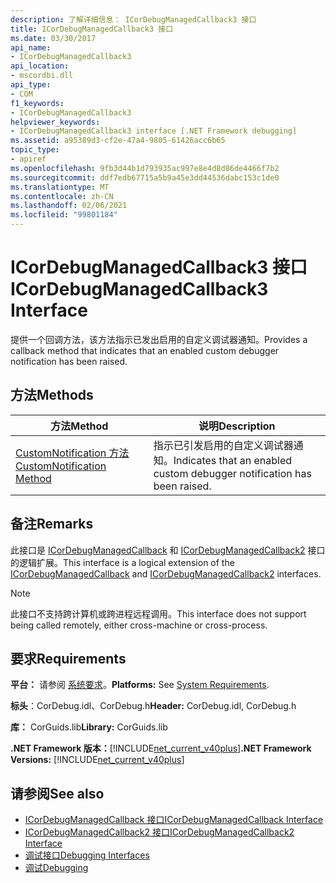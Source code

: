 ```yaml
---
description: 了解详细信息： ICorDebugManagedCallback3 接口
title: ICorDebugManagedCallback3 接口
ms.date: 03/30/2017
api_name:
- ICorDebugManagedCallback3
api_location:
- mscordbi.dll
api_type:
- COM
f1_keywords:
- ICorDebugManagedCallback3
helpviewer_keywords:
- ICorDebugManagedCallback3 interface [.NET Framework debugging]
ms.assetid: a95389d3-cf2e-47a4-9805-61426acc6b65
topic_type:
- apiref
ms.openlocfilehash: 9fb3d44b1d793935ac997e8e4d8d86de4466f7b2
ms.sourcegitcommit: ddf7edb67715a5b9a45e3dd44536dabc153c1de0
ms.translationtype: MT
ms.contentlocale: zh-CN
ms.lasthandoff: 02/06/2021
ms.locfileid: "99801184"
---
```

# <a name="icordebugmanagedcallback3-interface"></a><span data-ttu-id="012bc-103">ICorDebugManagedCallback3 接口</span><span class="sxs-lookup"><span data-stu-id="012bc-103">ICorDebugManagedCallback3 Interface</span></span>

<span data-ttu-id="012bc-104">提供一个回调方法，该方法指示已发出启用的自定义调试器通知。</span><span class="sxs-lookup"><span data-stu-id="012bc-104">Provides a callback method that indicates that an enabled custom debugger notification has been raised.</span></span>  
  
## <a name="methods"></a><span data-ttu-id="012bc-105">方法</span><span class="sxs-lookup"><span data-stu-id="012bc-105">Methods</span></span>  
  
|<span data-ttu-id="012bc-106">方法</span><span class="sxs-lookup"><span data-stu-id="012bc-106">Method</span></span>|<span data-ttu-id="012bc-107">说明</span><span class="sxs-lookup"><span data-stu-id="012bc-107">Description</span></span>|  
|------------|-----------------|  
|[<span data-ttu-id="012bc-108">CustomNotification 方法</span><span class="sxs-lookup"><span data-stu-id="012bc-108">CustomNotification Method</span></span>](icordebugmanagedcallback3-customnotification-method.md)|<span data-ttu-id="012bc-109">指示已引发启用的自定义调试器通知。</span><span class="sxs-lookup"><span data-stu-id="012bc-109">Indicates that an enabled custom debugger notification has been raised.</span></span>|  
  
## <a name="remarks"></a><span data-ttu-id="012bc-110">备注</span><span class="sxs-lookup"><span data-stu-id="012bc-110">Remarks</span></span>  

 <span data-ttu-id="012bc-111">此接口是 [ICorDebugManagedCallback](icordebugmanagedcallback-interface.md) 和 [ICorDebugManagedCallback2](icordebugmanagedcallback2-interface.md) 接口的逻辑扩展。</span><span class="sxs-lookup"><span data-stu-id="012bc-111">This interface is a logical extension of the [ICorDebugManagedCallback](icordebugmanagedcallback-interface.md) and [ICorDebugManagedCallback2](icordebugmanagedcallback2-interface.md) interfaces.</span></span>  
  
> [!NOTE]
> <span data-ttu-id="012bc-112">此接口不支持跨计算机或跨进程远程调用。</span><span class="sxs-lookup"><span data-stu-id="012bc-112">This interface does not support being called remotely, either cross-machine or cross-process.</span></span>  
  
## <a name="requirements"></a><span data-ttu-id="012bc-113">要求</span><span class="sxs-lookup"><span data-stu-id="012bc-113">Requirements</span></span>  

 <span data-ttu-id="012bc-114">**平台：** 请参阅 [系统要求](../../get-started/system-requirements.md)。</span><span class="sxs-lookup"><span data-stu-id="012bc-114">**Platforms:** See [System Requirements](../../get-started/system-requirements.md).</span></span>  
  
 <span data-ttu-id="012bc-115">**标头**：CorDebug.idl、CorDebug.h</span><span class="sxs-lookup"><span data-stu-id="012bc-115">**Header:** CorDebug.idl, CorDebug.h</span></span>  
  
 <span data-ttu-id="012bc-116">**库：** CorGuids.lib</span><span class="sxs-lookup"><span data-stu-id="012bc-116">**Library:** CorGuids.lib</span></span>  
  
 <span data-ttu-id="012bc-117">**.NET Framework 版本：**[!INCLUDE[net_current_v40plus](../../../../includes/net-current-v40plus-md.md)]</span><span class="sxs-lookup"><span data-stu-id="012bc-117">**.NET Framework Versions:** [!INCLUDE[net_current_v40plus](../../../../includes/net-current-v40plus-md.md)]</span></span>  
  
## <a name="see-also"></a><span data-ttu-id="012bc-118">请参阅</span><span class="sxs-lookup"><span data-stu-id="012bc-118">See also</span></span>

- [<span data-ttu-id="012bc-119">ICorDebugManagedCallback 接口</span><span class="sxs-lookup"><span data-stu-id="012bc-119">ICorDebugManagedCallback Interface</span></span>](icordebugmanagedcallback-interface.md)
- [<span data-ttu-id="012bc-120">ICorDebugManagedCallback2 接口</span><span class="sxs-lookup"><span data-stu-id="012bc-120">ICorDebugManagedCallback2 Interface</span></span>](icordebugmanagedcallback2-interface.md)
- [<span data-ttu-id="012bc-121">调试接口</span><span class="sxs-lookup"><span data-stu-id="012bc-121">Debugging Interfaces</span></span>](debugging-interfaces.md)
- [<span data-ttu-id="012bc-122">调试</span><span class="sxs-lookup"><span data-stu-id="012bc-122">Debugging</span></span>](index.md)
